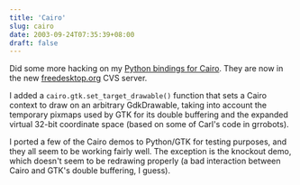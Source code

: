```yaml
---
title: 'Cairo'
slug: cairo
date: 2003-09-24T07:35:39+08:00
draft: false
---
```


Did some more hacking on my [Python bindings for
Cairo](http://cvs.freedesktop.org/cgi-bin/cvsweb/cairo/python-cairo/).
They are now in the new [freedesktop.org](http://www.freedesktop.org/)
CVS server.

I added a `cairo.gtk.set_target_drawable()` function that sets a Cairo
context to draw on an arbitrary GdkDrawable, taking into account the
temporary pixmaps used by GTK for its double buffering and the expanded
virtual 32-bit coordinate space (based on some of Carl\'s code in
grrobots).

I ported a few of the Cairo demos to Python/GTK for testing purposes,
and they all seem to be working fairly well. The exception is the
knockout demo, which doesn\'t seem to be redrawing properly (a bad
interaction between Cairo and GTK\'s double buffering, I guess).
